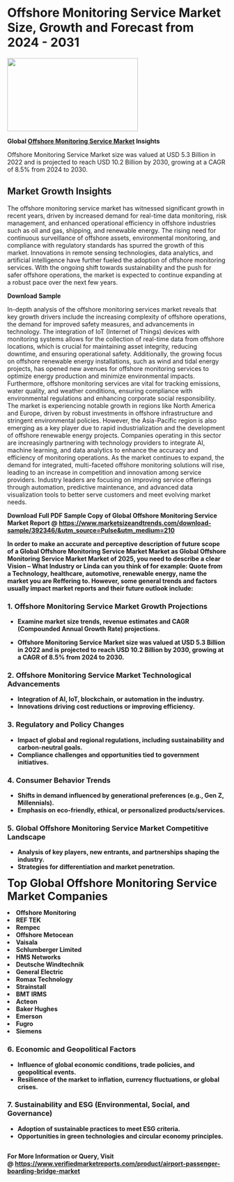 <H1>Offshore Monitoring Service Market Size, Growth and Forecast from 2024 - 2031</H1><img class="aligncenter size-medium wp-image-584254" src="https://thirdeyenews.in/wp-content/uploads/2024/09/Global-Market-Research-300x168.jpeg" alt="" width="300" height="168" /><p><strong>Global&nbsp;<a href="https://www.marketsizeandtrends.com/download-sample/392346/&amp;utm_source=Pulse&amp;utm_medium=210">Offshore Monitoring Service Market</a> Insights</strong></p><p>Offshore Monitoring Service Market size was valued at USD 5.3 Billion in 2022 and is projected to reach USD 10.2 Billion by 2030, growing at a CAGR of 8.5% from 2024 to 2030.</p><p><h2>Market Growth Insights</h2> <p>The offshore monitoring service market has witnessed significant growth in recent years, driven by increased demand for real-time data monitoring, risk management, and enhanced operational efficiency in offshore industries such as oil and gas, shipping, and renewable energy. The rising need for continuous surveillance of offshore assets, environmental monitoring, and compliance with regulatory standards has spurred the growth of this market. Innovations in remote sensing technologies, data analytics, and artificial intelligence have further fueled the adoption of offshore monitoring services. With the ongoing shift towards sustainability and the push for safer offshore operations, the market is expected to continue expanding at a robust pace over the next few years.</p> <p><strong>Download Sample</strong></p> <p>In-depth analysis of the offshore monitoring services market reveals that key growth drivers include the increasing complexity of offshore operations, the demand for improved safety measures, and advancements in technology. The integration of IoT (Internet of Things) devices with monitoring systems allows for the collection of real-time data from offshore locations, which is crucial for maintaining asset integrity, reducing downtime, and ensuring operational safety. Additionally, the growing focus on offshore renewable energy installations, such as wind and tidal energy projects, has opened new avenues for offshore monitoring services to optimize energy production and minimize environmental impacts. Furthermore, offshore monitoring services are vital for tracking emissions, water quality, and weather conditions, ensuring compliance with environmental regulations and enhancing corporate social responsibility. The market is experiencing notable growth in regions like North America and Europe, driven by robust investments in offshore infrastructure and stringent environmental policies. However, the Asia-Pacific region is also emerging as a key player due to rapid industrialization and the development of offshore renewable energy projects. Companies operating in this sector are increasingly partnering with technology providers to integrate AI, machine learning, and data analytics to enhance the accuracy and efficiency of monitoring operations. As the market continues to expand, the demand for integrated, multi-faceted offshore monitoring solutions will rise, leading to an increase in competition and innovation among service providers. Industry leaders are focusing on improving service offerings through automation, predictive maintenance, and advanced data visualization tools to better serve customers and meet evolving market needs. <p><strong></p><p><span class=""><strong>Download Full PDF Sample Copy of Global Offshore Monitoring Service Market Report</strong> @ <a href="https://www.marketsizeandtrends.com/download-sample/392346/&amp;utm_source=Pulse&amp;utm_medium=210" target="_blank">https://www.marketsizeandtrends.com/download-sample/392346/&amp;utm_source=Pulse&amp;utm_medium=210</a></span></p><p>In order to make an accurate and perceptive description of future scope of a Global&nbsp;Offshore Monitoring Service Market Market as Global&nbsp;Offshore Monitoring Service Market Market of 2025, you need to describe a clear Vision &ndash; What Industry or Linda can you think of for example: Quote from a Technology, healthcare, automotive, renewable energy, name the market you are Reffering to. However, some general trends and factors usually impact market reports and their future outlook include:</p><h3>1.&nbsp;<strong>Offshore Monitoring Service Market Growth Projections</strong></h3><ul><li>Examine market size trends, revenue estimates and CAGR (Compounded Annual Growth Rate) projections.</li><li><p>Offshore Monitoring Service Market size was valued at USD 5.3 Billion in 2022 and is projected to reach USD 10.2 Billion by 2030, growing at a CAGR of 8.5% from 2024 to 2030.</p></li></ul><h3>2.&nbsp;<strong>Offshore Monitoring Service Market Technological Advancements</strong></h3><ul><li>Integration of AI, IoT, blockchain, or automation in the industry.</li><li>Innovations driving cost reductions or improving efficiency.</li></ul><h3>3.&nbsp;<strong>Regulatory and Policy Changes</strong></h3><ul><li>Impact of global and regional regulations, including sustainability and carbon-neutral goals.</li><li>Compliance challenges and opportunities tied to government initiatives.</li></ul><h3>4.&nbsp;<strong>Consumer Behavior Trends</strong></h3><ul><li>Shifts in demand influenced by generational preferences (e.g., Gen Z, Millennials).</li><li>Emphasis on eco-friendly, ethical, or personalized products/services.</li></ul><h3>5.&nbsp;<strong>Global Offshore Monitoring Service Market Competitive Landscape</strong></h3><ul><li>Analysis of key players, new entrants, and partnerships shaping the industry.</li><li>Strategies for differentiation and market penetration.</li></ul><p data-pm-slice="1 1 []"><span style="color: inherit; font-family: inherit; font-size: 25px;">Top Global Offshore Monitoring Service Market Companies</span></p><div class="" data-test-id=""><p><li>Offshore Monitoring</li><li> REF TEK</li><li> Rempec</li><li> Offshore Metocean</li><li> Vaisala</li><li> Schlumberger Limited</li><li> HMS Networks</li><li> Deutsche Windtechnik</li><li> General Electric</li><li> Romax Technology</li><li> Strainstall</li><li> BMT IRMS</li><li> Acteon</li><li> Baker Hughes</li><li> Emerson</li><li> Fugro</li><li> Siemens</li></p></div><h3>6.&nbsp;<strong>Economic and Geopolitical Factors</strong></h3><ul><li>Influence of global economic conditions, trade policies, and geopolitical events.</li><li>Resilience of the market to inflation, currency fluctuations, or global crises.</li></ul><h3>7.&nbsp;<strong>Sustainability and ESG (Environmental, Social, and Governance)</strong></h3><ul><li>Adoption of sustainable practices to meet ESG criteria.</li><li>Opportunities in green technologies and circular economy principles.</li></ul><h2><strong style="font-size: 14px;">For More Information or Query, Visit @&nbsp;</strong><a style="background-color: #ffffff; font-size: 14px;" href="https://www.marketsizeandtrends.com/report/offshore-monitoring-service-market/" target="_blank">https://www.verifiedmarketreports.com/product/airport-passenger-boarding-bridge-market</a></h2>
